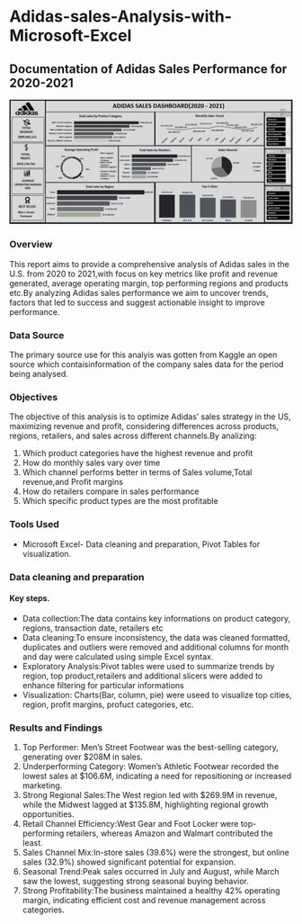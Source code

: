 # Adidas-sales-Analysis-with-Microsoft-Excel
## Documentation of Adidas Sales Performance for 2020-2021
![Dashboard](https://github.com/EEmilyA/Adidas-sales-Analysis-with-Microsoft-Excel/blob/main/Adidas%20Dashboard%202.png)

### Overview
This report aims to provide a comprehensive analysis of Adidas sales in the U.S. from 2020 to 2021,with focus on key metrics like profit and revenue generated, average operating margin, top performing regions and products etc.By analyzing Adidas sales performance  we aim to uncover trends, factors that led to success and suggest actionable insight to improve performance.

### Data Source
The primary source use for this analyis was gotten from Kaggle an open source which contaisinformation of the company sales data for the period being analysed.

### Objectives
The objective of this analysis is to optimize Adidas’ sales strategy in the US, maximizing revenue and profit, considering differences across products, regions, retailers, and sales across different channels.By analizing:

1. Which product categories have the highest revenue and profit
2. How do monthly sales vary over time
3. Which channel performs better in terms of Sales volume,Total revenue,and Profit margins
4. How do retailers compare in sales performance
5. Which specific product types are the most profitable

### Tools Used
- Microsoft Excel- Data cleaning and preparation, Pivot Tables for visualization.

### Data cleaning and preparation

#### Key steps.

- Data collection:The data contains key informations on product category, regions, transaction date, retailers etc
- Data cleaning:To ensure inconsistency, the data was cleaned formatted, duplicates and outliers were removed and additional columns for month and day were calculated using simple Excel syntax.
- Exploratory Analysis:Pivot tables were used to summarize trends by region, top product,retailers and additional slicers were added to enhance filtering for particular informations
- Visualization: Charts(Bar, column, pie) were useed to visualize top cities, region, profit margins, profuct categories, etc.

### Results and Findings
1. Top Performer: Men’s Street Footwear was the best-selling category, generating over $208M in sales.
2. Underperforming Category: Women’s Athletic Footwear recorded the lowest sales at $106.6M, indicating a need for repositioning or increased marketing.
3. Strong Regional Sales:The West region led with $269.9M in revenue, while the Midwest lagged at $135.8M, highlighting regional growth opportunities.
4. Retail Channel Efficiency:West Gear and Foot Locker were top-performing retailers, whereas Amazon and Walmart contributed the least.
5. Sales Channel Mix:In-store sales (39.6%) were the strongest, but online sales (32.9%) showed significant potential for expansion.
6. Seasonal Trend:Peak sales occurred in July and August, while March saw the lowest, suggesting strong seasonal buying behavior.
7. Strong Profitability:The business maintained a healthy 42% operating margin, indicating efficient cost and revenue management across categories.

